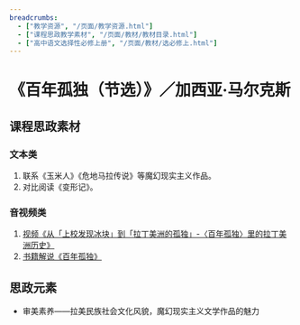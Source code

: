```yaml
---
breadcrumbs:
  - ["教学资源", "/页面/教学资源.html"]
  - ["课程思政教学素材", "/页面/教材/教材目录.html"]
  - ["高中语文选择性必修上册", "/页面/教材/选必修上.html"]
---
```


# 《百年孤独（节选）》／加西亚·马尔克斯

## 课程思政素材

### 文本类

1. 联系《玉米人》《危地马拉传说》等魔幻现实主义作品。
2. 对比阅读《变形记》。

### 音视频类

1. [视频《从「上校发现冰块」到「拉丁美洲的孤独」-〈百年孤独〉里的拉丁美洲历史》](https://www.bilibili.com/video/BV1p44y1V73P/?spm_id_from=333.337.search-card.all.click&vd_source=9dd28950c31bfacab6a9020e0908c63f)
2. [书籍解说《百年孤独》](https://www.bilibili.com/video/BV1tP4y1A7kM/?spm_id_from=333.337.search-card.all.click&vd_source=9dd28950c31bfacab6a9020e0908c63f)

## 思政元素

- 审美素养——拉美民族社会文化风貌，魔幻现实主义文学作品的魅力
